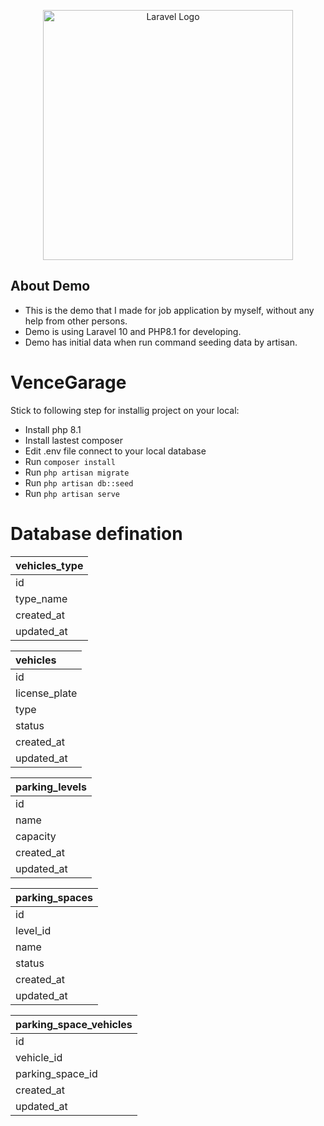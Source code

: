 <p align="center"><a href="https://laravel.com" target="_blank"><img src="https://raw.githubusercontent.com/laravel/art/master/logo-lockup/5%20SVG/2%20CMYK/1%20Full%20Color/laravel-logolockup-cmyk-red.svg" width="400" alt="Laravel Logo"></a></p>

## About Demo

- This is the demo that I made for job application by myself, without any help from other persons.
- Demo is using Laravel 10 and PHP8.1 for developing.
- Demo has initial data when run command seeding data by artisan.

# VenceGarage
Stick to following step for installig project on your local:

- Install php 8.1
- Install lastest composer
- Edit .env file connect to your local database
- Run `composer install`
- Run `php artisan migrate`
- Run `php artisan db::seed`
- Run `php artisan serve`

# Database defination
| vehicles_type |
| :----   |
| id |
| type_name |
| created_at |
| updated_at |

| vehicles |
| :----   |
| id |
| license_plate |
| type |
| status |
| created_at |
| updated_at |

| parking_levels |
| :----   |
| id |
| name |
| capacity |
| created_at |
| updated_at |

| parking_spaces |
| :----   |
| id |
| level_id |
| name |
| status |
| created_at |
| updated_at |

| parking_space_vehicles|
| :----   |
| id |
| vehicle_id |
| parking_space_id |  
| created_at |
| updated_at |
